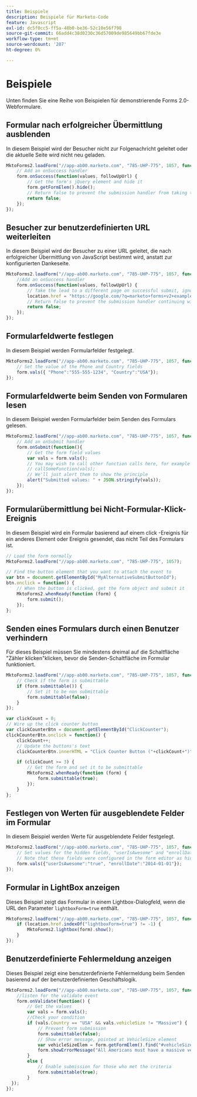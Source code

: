 ```yaml
---
title: Beispiele
description: Beispiele für Marketo-Code
feature: Javascript
exl-id: dc5f0cc5-ff5a-48b0-be36-52c10e56f798
source-git-commit: 66add4c38d0230c36d57009de985649bb67fde3e
workflow-type: tm+mt
source-wordcount: '207'
ht-degree: 0%

---
```


# Beispiele

Unten finden Sie eine Reihe von Beispielen für demonstrierende Forms 2.0-Webformulare.

## Formular nach erfolgreicher Übermittlung ausblenden

In diesem Beispiel wird der Besucher nicht zur Folgenachricht geleitet oder die aktuelle Seite wird nicht neu geladen.

```javascript
MktoForms2.loadForm("//app-ab00.marketo.com", "785-UHP-775", 1057, function(form) {
    // Add an onSuccess handler
    form.onSuccess(function(values, followUpUrl) {
        // Get the form's jQuery element and hide it
        form.getFormElem().hide();
        // Return false to prevent the submission handler from taking the lead to the follow up url
        return false;
    });
});
```

## Besucher zur benutzerdefinierten URL weiterleiten

In diesem Beispiel wird der Besucher zu einer URL geleitet, die nach erfolgreicher Übermittlung von JavaScript bestimmt wird, anstatt zur konfigurierten Dankeseite.

```javascript
MktoForms2.loadForm("//app-ab00.marketo.com", "785-UHP-775", 1057, function(form) {
    //Add an onSuccess handler
    form.onSuccess(function(values, followUpUrl) {
        // Take the lead to a different page on successful submit, ignoring the form's configured followUpUrl
        location.href = "https://google.com/?q=marketo+forms+v2+examples";
        // Return false to prevent the submission handler continuing with its own processing
        return false;
    });
});
```

## Formularfeldwerte festlegen

In diesem Beispiel werden Formularfelder festgelegt.

```javascript
MktoForms2.loadForm("//app-ab00.marketo.com", "785-UHP-775", 1057, function(form) {
    // Set the value of the Phone and Country fields
    form.vals({ "Phone":"555-555-1234", "Country":"USA"});
});
```

## Formularfeldwerte beim Senden von Formularen lesen

In diesem Beispiel werden Formularfelder beim Senden des Formulars gelesen.

```javascript
MktoForms2.loadForm("//app-ab00.marketo.com", "785-UHP-775", 1057, function(form) {
    // Add an onSubmit handler
    form.onSubmit(function(){
        // Get the form field values
        var vals = form.vals();
        // You may wish to call other function calls here, for example to fire google analytics tracking or the like
        // callSomeFunction(vals);
        // We'll just alert them to show the principle
        alert("Submitted values: " + JSON.stringify(vals));
    });
}); 
```

## Formularübermittlung bei Nicht-Formular-Klick-Ereignis

In diesem Beispiel wird ein Formular basierend auf einem click -Ereignis für ein anderes Element oder Ereignis gesendet, das nicht Teil des Formulars ist.

```javascript
// Load the form normally
MktoForms2.loadForm("//app-ab00.marketo.com", "785-UHP-775", 1057);

// Find the button element that you want to attach the event to
var btn = document.getElementById("MyAlternativeSubmitButtonId");
btn.onclick = function() {
    // When the button is clicked, get the form object and submit it
    MktoForms2.whenReady(function (form) {
        form.submit();
    });
};
```

## Senden eines Formulars durch einen Benutzer verhindern

Für dieses Beispiel müssen Sie mindestens dreimal auf die Schaltfläche &quot;Zähler klicken&quot;klicken, bevor die Senden-Schaltfläche im Formular funktioniert.

```javascript
MktoForms2.loadForm("//app-ab00.marketo.com", "785-UHP-775", 1057, function (form) { 
    // Check if the form is submittable
    if (form.submittable()) {
        // Set it to be non submittable
        form.submittable(false);
    }
});

var clickCount = 0;
// Wire up the click counter button
var clickCounterBtn = document.getElementById("ClickCounter");
clickCounterBtn.onclick = function() {
    clickCount++;
    // Update the buttons's text
    clickCounterBtn.innerHTML = "Click Counter Button ("+clickCount+")";

    if (clickCount >= 3) {
        // Get the form and set it to be submittable
        MktoForms2.whenReady(function (form) {
            form.submittable(true);
        });
    }
};
```

## Festlegen von Werten für ausgeblendete Felder im Formular

In diesem Beispiel werden Werte für ausgeblendete Felder festgelegt.

```javascript
MktoForms2.loadForm("//app-ab00.marketo.com", "785-UHP-775", 1057, function (form) { 
    // Set values for the hidden fields, "userIsAwesome" and "enrollDate"
    // Note that these fields were configured in the form editor as hidden fields already
    form.vals({"userIsAwesome":"true", "enrollDate":"2014-01-01"});
});
```

## Formular in LightBox anzeigen

Dieses Beispiel zeigt das Formular in einem Lightbox-Dialogfeld, wenn die URL den Parameter `lightboxForm=true` enthält.

```javascript
MktoForms2.loadForm("//app-ab00.marketo.com", "785-UHP-775", 1057, function (form) { 
    if (location.href.indexOf("lightboxForm=true") != -1) {
        MktoForms2.lightbox(form).show();
    }
});
```

## Benutzerdefinierte Fehlermeldung anzeigen

Dieses Beispiel zeigt eine benutzerdefinierte Fehlermeldung beim Senden basierend auf der benutzerdefinierten Geschäftslogik.

```javascript
MktoForms2.loadForm("//app-ab00.marketo.com", "785-UHP-775", 1057, function (form) { 
    //listen for the validate event
    form.onValidate(function() {
        // Get the values
        var vals = form.vals();
        //Check your condition
        if (vals.Country == "USA" && vals.vehicleSize != "Massive") {
            // Prevent form submission
            form.submittable(false);
            // Show error message, pointed at VehicleSize element
            var vehicleSizeElem = form.getFormElem().find("#vehicleSize");
            form.showErrorMessage("All Americans must have a massive vehicle", vehicleSizeElem);
        }
        else {
            // Enable submission for those who met the criteria
            form.submittable(true);
        }
  });
});
```

